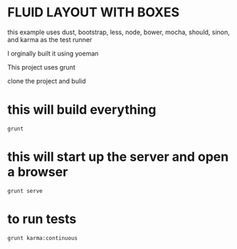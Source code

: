 FLUID LAYOUT WITH BOXES
========================
this example uses dust, bootstrap, less, node, bower, mocha, should, sinon, and karma as the test runner

I orginally built it using yoeman

This project uses grunt

clone the project and bulid

this will build everything
========================
```
grunt
```

this will start up the server and open a browser
========================
```
grunt serve 
```

to run tests
========================
```
grunt karma:continuous
```
